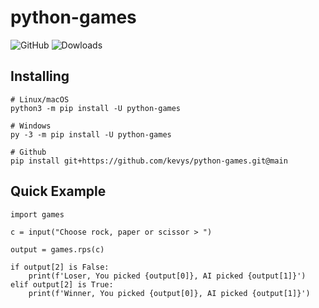 # python-games
![GitHub](https://img.shields.io/pypi/v/python-games.svg?label=version&style=flat-square)
![Dowloads](https://img.shields.io/pypi/dm/py-cord?color=blue)

## Installing

```
# Linux/macOS
python3 -m pip install -U python-games

# Windows
py -3 -m pip install -U python-games

# Github
pip install git+https://github.com/kevys/python-games.git@main
```

## Quick Example

```
import games

c = input("Choose rock, paper or scissor > ")

output = games.rps(c)

if output[2] is False:
    print(f'Loser, You picked {output[0]}, AI picked {output[1]}')
elif output[2] is True:
    print(f'Winner, You picked {output[0]}, AI picked {output[1]}')
```